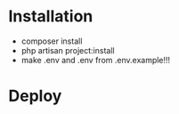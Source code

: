 # Installation

- composer install
- php artisan project:install
- make .env and .env from .env.example!!!

# Deploy
